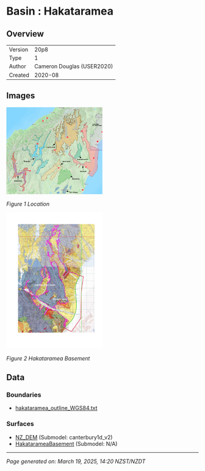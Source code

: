 # Basin : Hakataramea

## Overview
|         |                     |
|---------|---------------------|
| Version | 20p8           |
| Type    | 1        |
| Author  | Cameron Douglas (USER2020)            |
| Created | 2020-08           |


## Images
<a href="../images/basins/SI_mid.png"><img src="../images/basins/SI_mid.png" width="50%"></a>

*Figure 1 Location*

<a href="../images/basins/waitaki_hakataramea_outline.jpg"><img src="../images/basins/waitaki_hakataramea_outline.jpg" width="50%"></a>

*Figure 2 Hakataramea Basement*


## Data
### Boundaries
- [hakataramea_outline_WGS84.txt](https://github.com/ucgmsim/Velocity-Model/tree/main/Data/USER20_BASINS/hakataramea_outline_WGS84.txt)

### Surfaces
- [NZ_DEM](https://github.com/ucgmsim/Velocity-Model/tree/main/Data/DEM/NZ_DEM_HD.in) (Submodel: canterbury1d_v2)
- [HakatarameaBasement](https://github.com/ucgmsim/Velocity-Model/tree/main/Data/USER20_BASINS/wai-hak_WGS84.in) (Submodel: N/A)

---
*Page generated on: March 19, 2025, 14:20 NZST/NZDT*
